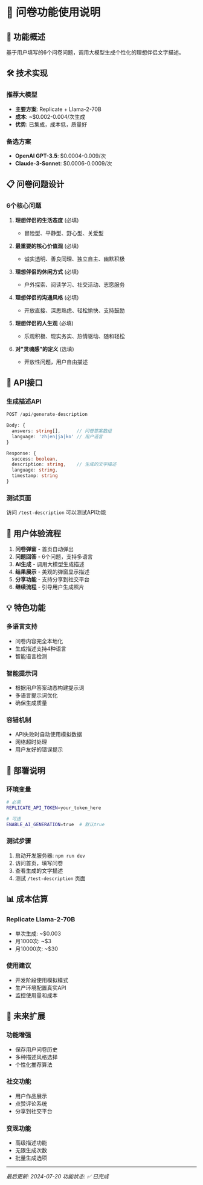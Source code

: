 # 📝 问卷功能使用说明

## 🎯 **功能概述**

基于用户填写的6个问卷问题，调用大模型生成个性化的理想伴侣文字描述。

## 🛠️ **技术实现**

### **推荐大模型**
- **主要方案**: Replicate + Llama-2-70B
- **成本**: ~$0.002-0.004/次生成
- **优势**: 已集成，成本低，质量好

### **备选方案**
- **OpenAI GPT-3.5**: $0.0004-0.009/次
- **Claude-3-Sonnet**: $0.0006-0.0009/次

## 📋 **问卷问题设计**

### **6个核心问题**
1. **理想伴侣的生活态度** (必填)
   - 冒险型、平静型、野心型、关爱型

2. **最重要的核心价值观** (必填)
   - 诚实透明、善良同理、独立自主、幽默积极

3. **理想伴侣的休闲方式** (必填)
   - 户外探索、阅读学习、社交活动、志愿服务

4. **理想伴侣的沟通风格** (必填)
   - 开放直接、深思熟虑、轻松愉快、支持鼓励

5. **理想伴侣的人生观** (必填)
   - 乐观积极、现实务实、热情驱动、随和轻松

6. **对"灵魂感"的定义** (选填)
   - 开放性问题，用户自由描述

## 🔧 **API接口**

### **生成描述API**
```typescript
POST /api/generate-description

Body: {
  answers: string[],      // 问卷答案数组
  language: 'zh|en|ja|ko' // 用户语言
}

Response: {
  success: boolean,
  description: string,    // 生成的文字描述
  language: string,
  timestamp: string
}
```

### **测试页面**
访问 `/test-description` 可以测试API功能

## 🎨 **用户体验流程**

1. **问卷弹窗** - 首页自动弹出
2. **问题回答** - 6个问题，支持多语言
3. **AI生成** - 调用大模型生成描述
4. **结果展示** - 美观的弹窗显示描述
5. **分享功能** - 支持分享到社交平台
6. **继续流程** - 引导用户生成照片

## 💡 **特色功能**

### **多语言支持**
- 问卷内容完全本地化
- 生成描述支持4种语言
- 智能语言检测

### **智能提示词**
- 根据用户答案动态构建提示词
- 多语言提示词优化
- 确保生成质量

### **容错机制**
- API失败时自动使用模拟数据
- 网络超时处理
- 用户友好的错误提示

## 🚀 **部署说明**

### **环境变量**
```bash
# 必需
REPLICATE_API_TOKEN=your_token_here

# 可选
ENABLE_AI_GENERATION=true  # 默认true
```

### **测试步骤**
1. 启动开发服务器: `npm run dev`
2. 访问首页，填写问卷
3. 查看生成的文字描述
4. 测试 `/test-description` 页面

## 📊 **成本估算**

### **Replicate Llama-2-70B**
- 单次生成: ~$0.003
- 月1000次: ~$3
- 月10000次: ~$30

### **使用建议**
- 开发阶段使用模拟模式
- 生产环境配置真实API
- 监控使用量和成本

## 🔮 **未来扩展**

### **功能增强**
- 保存用户问卷历史
- 多种描述风格选择
- 个性化推荐算法

### **社交功能**
- 用户作品展示
- 点赞评论系统
- 分享到社交平台

### **变现功能**
- 高级描述功能
- 无限生成次数
- 批量生成选项

---

*最后更新: 2024-07-20*
*功能状态: ✅ 已完成* 